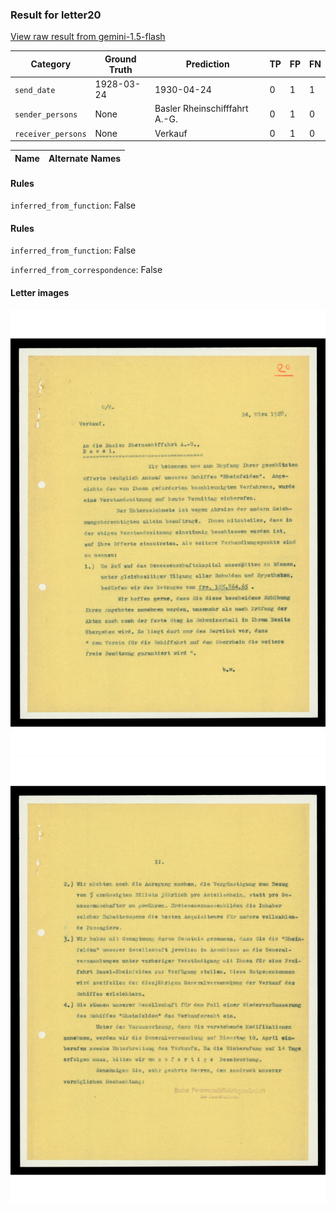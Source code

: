 ### Result for letter20
[View raw result from gemini-1.5-flash](https://github.com/RISE-UNIBAS/humanities_data_benchmark/blob/main/results/2025-04-11/T15/request_T15_letter20.json)

| Category          | Ground Truth | Prediction | TP | FP | FN |
|------------------|--------------|------------|----|----|----|
| `send_date`        | 1928-03-24 | 1930-04-24 | 0 | 1 | 1 |
| `sender_persons`  | None | Basler Rheinschifffahrt A.-G. | 0 | 1 | 0 |
| `receiver_persons` | None | Verkauf | 0 | 1 | 0 |

| Name | Alternate Names |
| --- | --- |

#### Rules
`inferred_from_function`: False

#### Rules
`inferred_from_function`: False

`inferred_from_correspondence`: False

#### Letter images

<img src="https://github.com/RISE-UNIBAS/humanities_data_benchmark/blob/main/benchmarks/metadata_extraction/images/letter20_p1.jpg?raw=true" alt="letter20_p1.jpg" width="800px">
<img src="https://github.com/RISE-UNIBAS/humanities_data_benchmark/blob/main/benchmarks/metadata_extraction/images/letter20_p2.jpg?raw=true" alt="letter20_p2.jpg" width="800px">